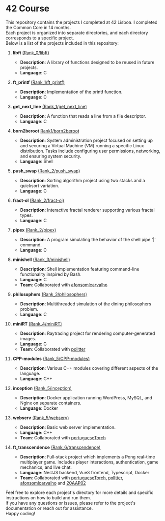 # 42 Course

This repository contains the projects I completed at 42 Lisboa. I completed the Common Core in 14 months.  
Each project is organized into separate directories, and each directory corresponds to a specific project.  
Below is a list of the projects included in this repository:

1. **libft** [(Rank_0/libft)](https://github.com/tmanso9/libft.git)
    - **Description**: A library of functions designed to be reused in future projects.
    - **Language**: C

2. **ft_printf** [(Rank_1/ft_printf)](https://github.com/tmanso9/ft_printf.git)
    - **Description**: Implementation of the printf function.
    - **Language**: C

3. **get_next_line** [(Rank_1/get_next_line)](https://github.com/tmanso9/get_next_line.git)
    - **Description**: A function that reads a line from a file descriptor.
    - **Language**: C
  
4. **born2beroot** [Rank1/born2beroot](Rank_1/born2beroot)
    - **Description**: System administration project focused on setting up and securing a Virtual Machine (VM) running a specific Linux distribution. Tasks include configuring user permissions, networking, and ensuring system security.
    - **Language**: Shell

5. **push_swap** [(Rank_2/push_swap)](https://github.com/tmanso9/push_swap.git)
    - **Description**: Sorting algorithm project using two stacks and a quicksort variation.
    - **Language**: C
  
6. **fract-ol** [(Rank_2/fract-ol)](https://github.com/tmanso9/fract-ol.git)
    - **Description**: Interactive fractal renderer supporting various fractal types.
    - **Language**: C

7. **pipex** [(Rank_2/pipex)](https://github.com/tmanso9/pipex.git)
    - **Description**: A program simulating the behavior of the shell pipe '|' command.
    - **Language**: C

8. **minishell** [(Rank_3/minishell)](https://github.com/tmanso9/minishell.git)
    - **Description**: Shell implementation featuring command-line functionality inspired by Bash.
    - **Language**: C
    - **Team**: Collaborated with [afonsomlcarvalho](https://github.com/afonsomlcarvalho)

9. **philosophers** [(Rank_3/philosophers)](https://github.com/tmanso9/philosophers.git)
    - **Description**: Multithreaded simulation of the dining philosophers problem.
    - **Language**: C

10. **miniRT** [(Rank_4/miniRT)](https://github.com/polltter/42_miniRT.git)
    - **Description**: Raytracing project for rendering computer-generated images.
    - **Language**: C
    - **Team**: Collaborated with [polltter](https://github.com/polltter)

11. **CPP-modules** [(Rank_5/CPP-modules)](https://github.com/tmanso9/CPP-modules.git)
    - **Description**: Various C++ modules covering different aspects of the language.
    - **Language**: C++

12. **inception** [(Rank_5/inception)](https://github.com/tmanso9/inception.git)
    - **Description**: Docker application running WordPress, MySQL, and Nginx on separate containers.
    - **Language**: Docker

13. **webserv** [(Rank_5/webserv)](https://github.com/portugueseTorch/42_webserv.git)
    - **Description**: Basic web server implementation.
    - **Language**: C++
    - **Team**: Collaborated with [portugueseTorch](https://github.com/portugueseTorch)

14. **ft_transcendence** [(Rank_6/transcendence)](https://github.com/tmanso9/transcendence.git)
    - **Description**: Full-stack project which implements a Pong real-time multiplayer game. Includes player interactions, authentication, game mechanics, and live chat.
    - **Language**: NestJS backend, Vue3 frontend, Typescript, Docker
    - **Team**: Collaborated with [portugueseTorch](https://github.com/portugueseTorch), [polltter](https://github.com/polltter), [afonsomlcarvalho](https://github.com/afonsomlcarvalho) and [20AAP02](https://github.com/20AAP02)

Feel free to explore each project's directory for more details and specific instructions on how to build and run them.  
If you have any questions or issues, please refer to the project's documentation or reach out for assistance.  
Happy coding!
